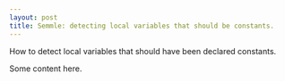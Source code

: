 ```yaml
---
layout: post
title: Semmle: detecting local variables that should be constants.
---
```


How to detect local variables that should have been declared constants.

Some content here.